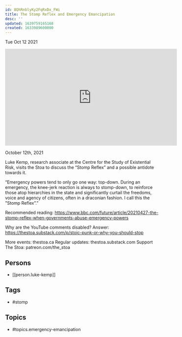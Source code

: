 ```yaml
---
id: 8QhRnblyKy2FqRxDx_FWi
title: The Stomp Reflex and Emergency Emancipation
desc: ''
updated: 1639759165168
created: 1633989600000
---
```





Tue Oct 12 2021

<iframe width="560" height="315" src="https://www.youtube.com/embed/jsoK5ULWonU" title="The Stomp Reflex and Emergency Emancipation w/ Luke Kemp" frameborder="0" allow="accelerometer; autoplay; clipboard-write; encrypted-media; gyroscope; picture-in-picture" allowfullscreen ></iframe>

October 12th, 2021

Luke Kemp, research associate at the Centre for the Study of Existential Risk, visits the Stoa to discuss the “Stomp Reflex” and a possible antidote towards it.

“Emergency powers tend to only go one way: top-down. During an emergency, the knee-jerk reaction is always to stomp-down, to reinforce those atop hierarchies in the state and significantly curtail the freedoms, voice and agency of citizens, often in a draconian fashion. I call this the "Stomp Reflex”.”

Recommended reading: https://www.bbc.com/future/article/20210427-the-stomp-reflex-when-governments-abuse-emergency-powers

Why are the YouTube comments disabled? Answer: https://thestoa.substack.com/p/stoic-punk-or-why-you-should-stop

More events: thestoa.ca 
Regular updates: thestoa.substack.com 
Support The Stoa: patreon.com/the_stoa

## Persons

- [[person.luke-kemp]]

## Tags

- #stomp

## Topics

- #topics.emergency-emancipation

